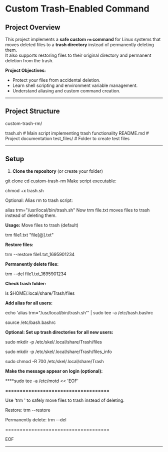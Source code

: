 # Custom Trash-Enabled Command

## Project Overview
This project implements a **safe custom `rm` command** for Linux systems that moves deleted files to a **trash directory** instead of permanently deleting them.  
It also supports restoring files to their original directory and permanent deletion from the trash.

**Project Objectives:**
- Protect your files from accidental deletion.
- Learn shell scripting and environment variable management.
- Understand aliasing and custom command creation.

---

## Project Structure

custom-trash-rm/

 trash.sh # Main script implementing trash functionality
 README.md # Project documentation
 test_files/ # Folder to create test files

---

## Setup

1. **Clone the repository** (or create your folder)

git clone <your-repo-url>
cd custom-trash-rm
Make script executable:

chmod +x trash.sh

Optional: Alias rm to trash script:

alias trm="/usr/local/bin/trash.sh"
Now trm file.txt moves files to trash instead of deleting them.

**Usage:**
Move files to trash (default)

trm file1.txt "file[@].txt"

**Restore files:**

trm --restore file1.txt_1695901234


**Permanently delete files:**

trm --del file1.txt_1695901234

**Check trash folder:**

ls $HOME/.local/share/Trash/files

**Add alias for all users:**

echo 'alias trm="/usr/local/bin/trash.sh"' | sudo tee -a /etc/bash.bashrc

source /etc/bash.bashrc

**Optional: Set up trash directories for all new users:**

sudo mkdir -p /etc/skel/.local/share/Trash/files

sudo mkdir -p /etc/skel/.local/share/Trash/files_info

sudo chmod -R 700 /etc/skel/.local/share/Trash

**Make the message appear on login (optional):**

****sudo tee -a /etc/motd << 'EOF'

====================================

Use 'trm <file>' to safely move files to trash instead of deleting.

Restore: trm --restore <filename>

Permanently delete: trm --del <filename>

====================================

EOF
****
